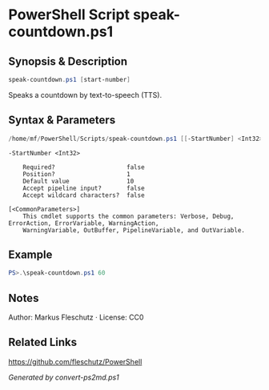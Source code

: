 # PowerShell Script speak-countdown.ps1

## Synopsis & Description
```powershell
speak-countdown.ps1 [start-number]
```

Speaks a countdown by text-to-speech (TTS).

## Syntax & Parameters
```powershell
/home/mf/PowerShell/Scripts/speak-countdown.ps1 [[-StartNumber] <Int32>] [<CommonParameters>]
```

```
-StartNumber <Int32>
    
    Required?                    false
    Position?                    1
    Default value                10
    Accept pipeline input?       false
    Accept wildcard characters?  false
```

```
[<CommonParameters>]
    This cmdlet supports the common parameters: Verbose, Debug, ErrorAction, ErrorVariable, WarningAction, 
    WarningVariable, OutBuffer, PipelineVariable, and OutVariable.
```

## Example
```powershell
PS>.\speak-countdown.ps1 60
```


## Notes
Author: Markus Fleschutz · License: CC0

## Related Links
https://github.com/fleschutz/PowerShell

*Generated by convert-ps2md.ps1*
